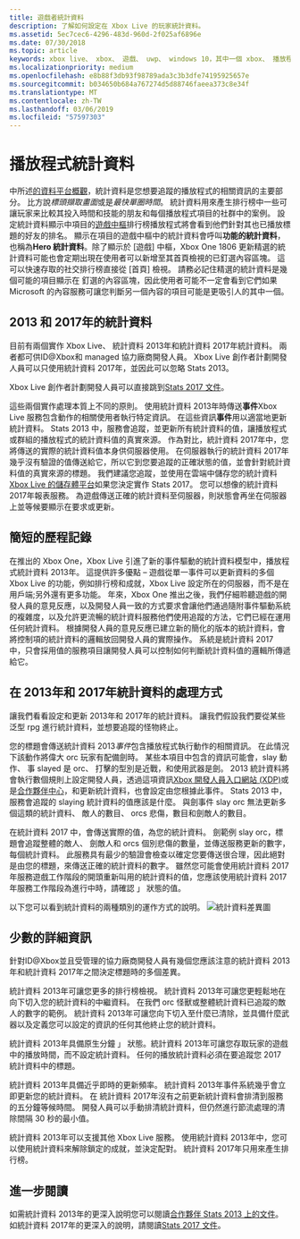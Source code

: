 ```yaml
---
title: 遊戲者統計資料
description: 了解如何設定在 Xbox Live 的玩家統計資料。
ms.assetid: 5ec7cec6-4296-483d-960d-2f025af6896e
ms.date: 07/30/2018
ms.topic: article
keywords: xbox live、 xbox、 遊戲、 uwp、 windows 10，其中一個 xbox、 播放程式統計資料、 排行榜
ms.localizationpriority: medium
ms.openlocfilehash: e8b88f3db93f98789ada3c3b3dfe74195925657e
ms.sourcegitcommit: b034650b684a767274d5d88746faeea373c8e34f
ms.translationtype: MT
ms.contentlocale: zh-TW
ms.lasthandoff: 03/06/2019
ms.locfileid: "57597303"
---
```

# <a name="player-stats"></a>播放程式統計資料

中所述[的資料平台概觀](../data-platform/data-platform.md)，統計資料是您想要追蹤的播放程式的相關資訊的主要部分。 比方說*標頭擷取畫面*或是*最快單圈時間*。 統計資料用來產生排行榜中一些可讓玩家来比較其投入時間和技能的朋友和每個播放程式項目的社群中的案例。 設定統計資料顯示中項目的[遊戲中樞](../data-platform/designing-xbox-live-experiences.md)排行榜播放程式將會看到他們針對其也已播放標題的好友的排名。 顯示在項目的遊戲中樞中的統計資料會呼叫**功能的統計資料**，也稱為**Hero 統計資料**。除了顯示於 [遊戲] 中樞，Xbox One 1806 更新精選的統計資料可能也會定期出現在使用者可以新增至其首頁檢視的已釘選內容區塊。 這可以快速存取的社交排行榜直接從 [首頁] 檢視。 請務必記住精選的統計資料是幾個可能的項目顯示在 釘選的內容區塊，因此使用者可能不一定會看到它們如果 Microsoft 的內容服務可讓您判斷另一個內容的項目可能是更吸引人的其中一個。

## <a name="stats-2013-and-2017"></a>2013 和 2017年的統計資料

目前有兩個實作 Xbox Live、 統計資料 2013年和統計資料 2017年統計資料。 兩者都可供ID@Xbox和 managed 協力廠商開發人員。 Xbox Live 創作者計劃開發人員可以只使用統計資料 2017年，並因此可以忽略 Stats 2013。

Xbox Live 創作者計劃開發人員可以直接跳到[Stats 2017 文件](stats2017.md)。

這些兩個實作處理本質上不同的原則。 使用統計資料 2013年時傳送**事件**Xbox Live 服務包含動作的相關使用者執行特定資訊。 在這些資訊**事件**用以適當地更新統計資料。 Stats 2013 中，服務會追蹤，並更新所有統計資料的值，讓播放程式或群組的播放程式的統計資料值的真實來源。 作為對比，統計資料 2017年中，您將傳送的實際的統計資料值本身供伺服器使用。 在伺服器執行的統計資料 2017年幾乎沒有驗證的值傳送給它，所以它到您要追蹤的正確狀態的值，並會針對統計資料值的真實來源的標題。 我們建議您追蹤，並使用在雲端中儲存您的統計資料[Xbox Live 的儲存體平台](../storage-platform/storage-platform.md)如果您決定實作 Stats 2017。 您可以想像的統計資料 2017年報表服務。 為遊戲傳送正確的統計資料至伺服器，則狀態會再坐在伺服器上並等候要顯示在要求或更新。

## <a name="a-brief-history"></a>簡短的歷程記錄

在推出的 Xbox One，Xbox Live 引進了新的事件驅動的統計資料模型中，播放程式統計資料 2013年。 這提供許多優點 – 遊戲從單一事件可以更新資料的多個 Xbox Live 的功能，例如排行榜和成就，Xbox Live 設定所在的伺服器，而不是在用戶端;另外還有更多功能。 年來，Xbox One 推出之後，我們仔細聆聽遊戲的開發人員的意見反應，以及開發人員一致的方式要求會讓他們通過隨附事件驅動系統的複雜度，以及允許更流暢的統計資料服務他們使用追蹤的方法，它們已經在運用任何統計資料。 根據開發人員的意見反應已建立新的簡化的版本的統計資料，會將控制項的統計資料的邏輯放回開發人員的實際操作。 系統是統計資料 2017 中，只會採用值的服務項目讓開發人員可以控制如何判斷統計資料值的邏輯所傳遞給它。

## <a name="how-stats-are-handled-in-2013-and-2017"></a>在 2013年和 2017年統計資料的處理方式

讓我們看看設定和更新 2013年和 2017年的統計資料。 讓我們假設我們要從某些泛型 rpg 進行統計資料，並想要追蹤的怪物終止。

您的標題會傳送統計資料 2013*事件*包含播放程式執行動作的相關資訊。 在此情況下該動作將偉大 orc 玩家有配備劍時。 某些本項目中包含的資訊可能會，slay 動作、 事 slayed 是 orc、 打擊的型別是近戰，和使用武器是劍。 2013 統計資料將會執行數個規則上設定開發人員，透過這項資訊[Xbox 開發人員入口網站 (XDP)](https://xdp.xboxlive.com/User/Contact/MyAccess?selectedMenu=devaccounts)或是[合作夥伴中心](https://partner.microsoft.com/dashboard)，和更新統計資料，也會設定由您根據此事件。 Stats 2013 中，服務會追蹤的 slaying 統計資料的值應該是什麼。 與劍事件 slay orc 無法更新多個這類的統計資料、 敵人的數目、 orcs 悲傷，數目和劍敵人的數目。

在統計資料 2017 中，會傳送實際的值，為您的統計資料。 劍範例 slay orc，標題會追蹤整體的敵人、 劍敵人和 orcs 個別悲傷的數量，並傳送服務更新的數字，每個統計資料。 此服務具有最少的驗證會檢查以確定您要傳送很合理，因此絕對是由您的標題，來傳送正確的統計資料的數字。 雖然您可能會使用統計資料 2017年服務遊戲工作階段的開頭重新叫用的統計資料的值，您應該使用統計資料 2017年服務工作階段為進行中時，請確認 」 狀態的值。

以下您可以看到統計資料的兩種類別的運作方式的說明。
![統計資料差異圖](../images/stats/Stats2013-7DiagramColored.jpg)

## <a name="a-few-more-notes"></a>少數的詳細資訊

針對ID@Xbox並且受管理的協力廠商開發人員有幾個您應該注意的統計資料 2013年和統計資料 2017年之間決定標題時的多個差異。

統計資料 2013年可讓您更多的排行榜檢視。
統計資料 2013年可讓您更輕鬆地在向下切入您的統計資料的中繼資料。 在我們 orc 怪獸或整體統計資料已追蹤的敵人的數字的範例。 統計資料 2013年可讓您向下切入至什麼已清除，並具備什麼武器以及定義您可以設定的資訊的任何其他終止您的統計資料。

統計資料 2013年具備原生分鐘 」 狀態。統計資料 2013年可讓您存取玩家的遊戲中的播放時間，而不設定統計資料。 任何的播放統計資料必須在要追蹤您 2017 統計資料中的標題。

統計資料 2013年具備近乎即時的更新頻率。
統計資料 2013年事件系統幾乎會立即更新您的統計資料。 在 統計資料 2017年沒有之前更新統計資料會排清到服務的五分鐘等候時間。 開發人員可以手動排清統計資料，但仍然進行節流處理的清除間隔 30 秒的最小值。

統計資料 2013年可以支援其他 Xbox Live 服務。
使用統計資料 2013年中，您可以使用統計資料來解除鎖定的成就，並決定配對。 統計資料 2017年只用來產生排行榜。

## <a name="further-reading"></a>進一步閱讀

如需統計資料 2013年的更深入說明您可以閱讀[合作夥伴 Stats 2013 上的文件](https://developer.microsoft.com/en-us/games/xbox/docs/xboxlive/xbox-live-partners/event-driven-data-platform/user-stats)。
如統計資料 2017年的更深入的說明，請閱讀[Stats 2017 文件](stats2017.md)。